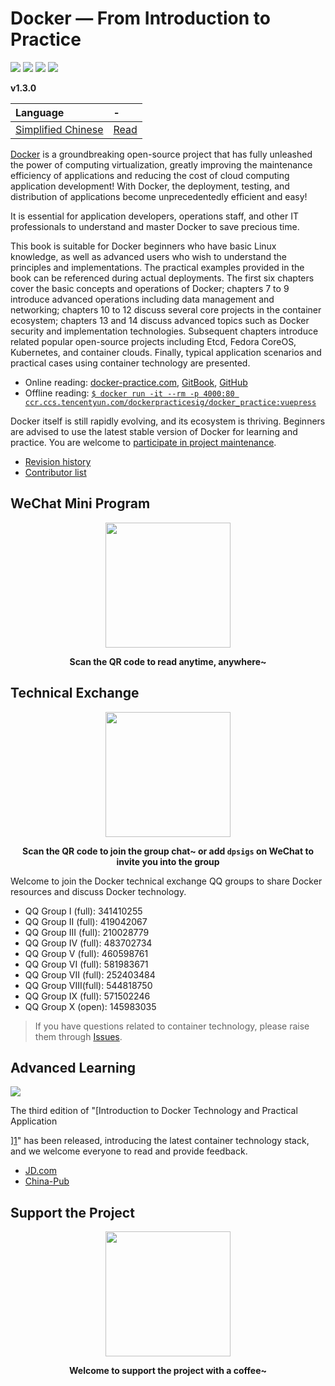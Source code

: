 # Docker — From Introduction to Practice

[![](https://img.shields.io/github/stars/yeasy/docker_practice.svg?style=social&label=Stars)](https://github.com/yeasy/docker_practice) [![](https://img.shields.io/github/release/yeasy/docker_practice/all.svg)](https://github.com/yeasy/docker_practice/releases) [![](https://img.shields.io/badge/Based-Docker%20CE%20v20.10-blue.svg)](https://github.com/docker/docker-ce) [![](https://img.shields.io/badge/Docker%20Technology%20Introduction%20and%20Practice-jd.com-red.svg)][1]

**v1.3.0**

| Language | - |
| :------------- | :--- |
| [Simplified Chinese](https://github.com/yeasy/docker_practice) | [Read](https://vuepress.mirror.docker-practice.com/) |

[Docker](https://www.docker.com) is a groundbreaking open-source project that has fully unleashed the power of computing virtualization, greatly improving the maintenance efficiency of applications and reducing the cost of cloud computing application development! With Docker, the deployment, testing, and distribution of applications become unprecedentedly efficient and easy!

It is essential for application developers, operations staff, and other IT professionals to understand and master Docker to save precious time.

This book is suitable for Docker beginners who have basic Linux knowledge, as well as advanced users who wish to understand the principles and implementations. The practical examples provided in the book can be referenced during actual deployments. The first six chapters cover the basic concepts and operations of Docker; chapters 7 to 9 introduce advanced operations including data management and networking; chapters 10 to 12 discuss several core projects in the container ecosystem; chapters 13 and 14 discuss advanced topics such as Docker security and implementation technologies. Subsequent chapters introduce related popular open-source projects including Etcd, Fedora CoreOS, Kubernetes, and container clouds. Finally, typical application scenarios and practical cases using container technology are presented.

* Online reading: [docker-practice.com](https://vuepress.mirror.docker-practice.com/), [GitBook](https://yeasy.gitbook.io/docker_practice/), [GitHub](https://github.com/yeasy/docker_practice/blob/master/SUMMARY.md)
* Offline reading: [`$ docker run -it --rm -p 4000:80 ccr.ccs.tencentyun.com/dockerpracticesig/docker_practice:vuepress`](https://github.com/yeasy/docker_practice/wiki/%E7%A6%BB%E7%BA%BF%E9%98%85%E8%AF%BB%E5%8A%9F%E8%83%BD%E8%AF%A6%E8%A7%A3)

Docker itself is still rapidly evolving, and its ecosystem is thriving. Beginners are advised to use the latest stable version of Docker for learning and practice. You are welcome to [participate in project maintenance](CONTRIBUTING.md).

* [Revision history](CHANGELOG.md)
* [Contributor list](https://github.com/yeasy/docker_practice/graphs/contributors)

## WeChat Mini Program

<p align="center">
<img width="200" src="https://docker_practice.gitee.io/pic/dp-wechat-miniprogram.jpg">
</p>

<p align="center"><strong>Scan the QR code to read anytime, anywhere~</strong></p>

## Technical Exchange

<p align="center">
<img width="200" src="https://docker_practice.gitee.io/pic/dpsig-wechat.jpg">
</p>

<p align="center"><strong>Scan the QR code to join the group chat~ or add <code>dpsigs</code> on WeChat to invite you into the group</strong></p>

Welcome to join the Docker technical exchange QQ groups to share Docker resources and discuss Docker technology.

* QQ Group I   (full): 341410255
* QQ Group II  (full): 419042067
* QQ Group III (full): 210028779
* QQ Group IV  (full): 483702734
* QQ Group V   (full): 460598761
* QQ Group VI  (full): 581983671
* QQ Group VII (full): 252403484
* QQ Group VIII(full): 544818750
* QQ Group IX  (full): 571502246
* QQ Group X   (open): 145983035

>If you have questions related to container technology, please raise them through [Issues](https://github.com/yeasy/docker_practice/issues/new/choose).

## Advanced Learning

[![](https://github.com/yeasy/docker_practice/raw/master/_images/docker_primer3.png)][1]

The third edition of "[Introduction to Docker Technology and Practical Application

][1]" has been released, introducing the latest container technology stack, and we welcome everyone to read and provide feedback.

* [JD.com][1]
* [China-Pub](http://product.china-pub.com/8052127)

## Support the Project

<p align="center">
<img width="200" src="https://github.com/yeasy/docker_practice/raw/master/_images/donate.jpeg">
</p>

<p align="center"><strong>Welcome to support the project with a coffee~</strong></p>

[1]: https://union-click.jd.com/jdc?e=&p=JF8AANADIgZlGF0VAxUDVBJdHDISBFAfWRcCGzcRRANLXSJeEF4aVwkMGQ1eD0kdSVJKSQVJHBIEUB9ZFwIbGAxeB0gyS34PbFlHVHNkI0MQEAoIcSxyBWFLRAtZK1olABYHXR9eHAoQN2UbXCVQfN_jrYOwsw7T_5SOnZUiBmUbXBYBFwBVG14UBBAAZRxbHDJJUjscCEEHEQ4FSA4VBhBQZStrFjIiN1UrWCVAfARQT1gQA0cFAEwOEAcRDlMTDEALQAFTEwwRUhMAUR1cJQATBlES
